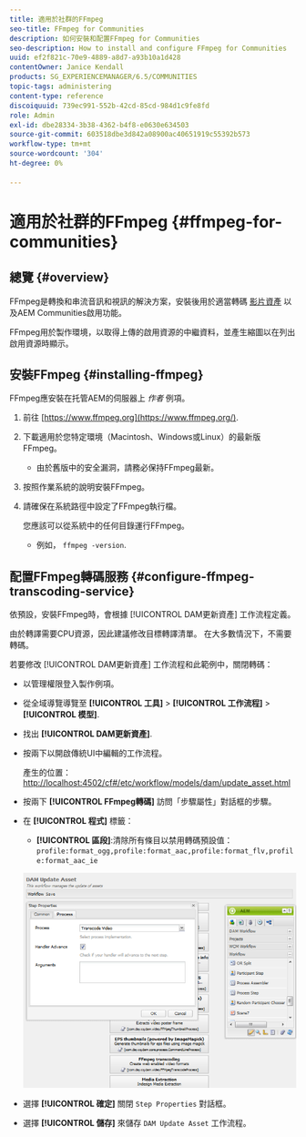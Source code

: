 ```yaml
---
title: 適用於社群的FFmpeg
seo-title: FFmpeg for Communities
description: 如何安裝和配置FFmpeg for Communities
seo-description: How to install and configure FFmpeg for Communities
uuid: ef2f821c-70e9-4889-a8d7-a93b10a1d428
contentOwner: Janice Kendall
products: SG_EXPERIENCEMANAGER/6.5/COMMUNITIES
topic-tags: administering
content-type: reference
discoiquuid: 739ec991-552b-42cd-85cd-984d1c9fe8fd
role: Admin
exl-id: dbe28334-3b38-4362-b4f8-e0630e634503
source-git-commit: 603518dbe3d842a08900ac40651919c55392b573
workflow-type: tm+mt
source-wordcount: '304'
ht-degree: 0%

---
```


# 適用於社群的FFmpeg {#ffmpeg-for-communities}

## 總覽 {#overview}

FFmpeg是轉換和串流音訊和視訊的解決方案，安裝後用於適當轉碼 [影片資產](../../help/sites-authoring/default-components-foundation.md#video) 以及AEM Communities啟用功能。

FFmpeg用於製作環境，以取得上傳的啟用資源的中繼資料，並產生縮圖以在列出啟用資源時顯示。

## 安裝FFmpeg {#installing-ffmpeg}

FFmpeg應安裝在托管AEM的伺服器上 *作者* 例項。

1. 前往 [https://www.ffmpeg.org](https://www.ffmpeg.org/).
1. 下載適用於您特定環境（Macintosh、Windows或Linux）的最新版FFmpeg。

   * 由於舊版中的安全漏洞，請務必保持FFmpeg最新。

1. 按照作業系統的說明安裝FFmpeg。

1. 請確保在系統路徑中設定了FFmpeg執行檔。

   您應該可以從系統中的任何目錄運行FFmpeg。

   * 例如， `ffmpeg -version`.

## 配置FFmpeg轉碼服務 {#configure-ffmpeg-transcoding-service}

依預設，安裝FFmpeg時，會根據 [!UICONTROL DAM更新資產] 工作流程定義。

由於轉譯需要CPU資源，因此建議修改目標轉譯清單。 在大多數情況下，不需要轉碼。

若要修改 [!UICONTROL DAM更新資產] 工作流程和此範例中，關閉轉碼：

* 以管理權限登入製作例項。
* 從全域導覽導覽至 **[!UICONTROL 工具]** > **[!UICONTROL 工作流程]** > **[!UICONTROL 模型]**.
* 找出 **[!UICONTROL DAM更新資產]**.
* 按兩下以開啟傳統UI中編輯的工作流程。

   產生的位置： [http://localhost:4502/cf#/etc/workflow/models/dam/update_asset.html](http://localhost:4502/cf#/etc/workflow/models/dam/update_asset.html)

* 按兩下 **[!UICONTROL FFmpeg轉碼]** 訪問「步驟屬性」對話框的步驟。
* 在 **[!UICONTROL 程式]** 標籤：

   * **[!UICONTROL 區段]**:清除所有條目以禁用轉碼預設值： `profile:format_ogg,profile:format_aac,profile:format_flv,profile:format_aac_ie`

   ![configure-ffmpeg](assets/configure-ffmpeg.png)

* 選擇 **[!UICONTROL 確定]** 關閉 `Step Properties` 對話框。

* 選擇 **[!UICONTROL 儲存]** 來儲存 `DAM Update Asset` 工作流程。
